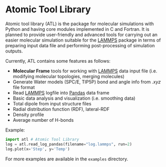 # Atomic Tool Library
Atomic tool library (ATL) is the package for molecular simulations with Python and having core modules implemented in C and Fortran. It is planned to provide user-friendly and advanced tools for carrying out an easier molecular simulation suitable for the [LAMMPS][1] package in terms of preparing input data file and performing post-processing of simulation outputs.

Currently, ATL contains some features as follows:

* __Molecular Frame__ tools for working with [LAMMPS][1] data input file (i.e. modifying molecular topologies, merging molecules)
* Generate Water models (SPC/E, TIP5P) bond and angle info from *.xyz* file format
* Read [LAMMPS][1] logfile into [Pandas](https://pandas.pydata.org/) data frame
* Basic data analysis and visualization (i.e. smoothing data)
* Total dipole from input structure files
* Radial distribution function (RDF), lateral-RDF
* Density profile
* Average number of H-bonds

Example:
```python
import atl # Atomic Tool Library
log = atl.read_log_pandas(filename="log.lammps", run=2)
log.plot(x='Step', y='Temp')
```
For more examples are available in the `examples` directory.

[1]:(https://lammps.sandia.gov/)
